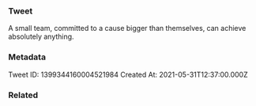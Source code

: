 ### Tweet
A small team, committed to a cause bigger than themselves, can achieve absolutely anything.

### Metadata
Tweet ID: 1399344160004521984
Created At: 2021-05-31T12:37:00.000Z

### Related

